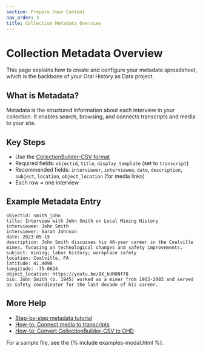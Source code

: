 ```yaml
---
section: Prepare Your Content
nav_order: 3
title: Collection Metadata Overview
---
```


# Collection Metadata Overview

This page explains how to create and configure your metadata spreadsheet, which is the backbone of your Oral History as Data project.

## What is Metadata?
Metadata is the structured information about each interview in your collection. It enables search, browsing, and connects transcripts and media to your site.

## Key Steps
- Use the [CollectionBuilder-CSV format](https://collectionbuilder.github.io/cb-docs/docs/metadata/csv_metadata/)
- Required fields: `objectid`, `title`, `display_template` (set to `transcript`)
- Recommended fields: `interviewer`, `interviewee`, `date`, `description`, `subject`, `location`, `object_location` (for media links)
- Each row = one interview

## Example Metadata Entry

```
objectid: smith_john
title: Interview with John Smith on Local Mining History
interviewee: John Smith
interviewer: Sarah Johnson
date: 2023-05-15
description: John Smith discusses his 40-year career in the Coalville mines, focusing on technological changes and safety improvements.
subject: mining; labor history; workplace safety
location: Coalville, PA
latitude: 41.4090
longitude: -75.6624
object_location: https://youtu.be/BX_bURONf78
bio: John Smith (b. 1945) worked as a miner from 1963-2003 and served as safety coordinator for the last decade of his career.
```

## More Help
- [Step-by-step metadata tutorial](../tutorials/tutorial-metadata)
- [How-to: Connect media to transcripts](../how-to/connect-media-to-transcripts)
- [How-to: Convert CollectionBuilder-CSV to OHD](../how-to/convert-cb-to-ohd)

For a sample file, see the {% include examples-modal.html %}.
